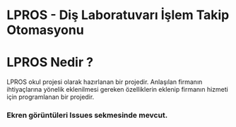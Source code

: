 # LPROS - Diş Laboratuvarı İşlem Takip Otomasyonu

# LPROS Nedir ?

LPROS okul projesi olarak hazırlanan bir projedir. Anlaşılan firmanın ihtiyaçlarına yönelik eklenilmesi gereken özelliklerin eklenip firmanın hizmeti için programlanan bir projedir.

### Ekren görüntüleri Issues sekmesinde mevcut.
